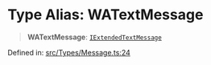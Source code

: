 # Type Alias: WATextMessage

> **WATextMessage**: [`IExtendedTextMessage`](../namespaces/proto/namespaces/Message/interfaces/IExtendedTextMessage.md)

Defined in: [src/Types/Message.ts:24](https://github.com/Fokusdotid/bail/blob/3bcafd64e13ba51a595ace0ee7bd2c9c52ab1814/src/Types/Message.ts#L24)
